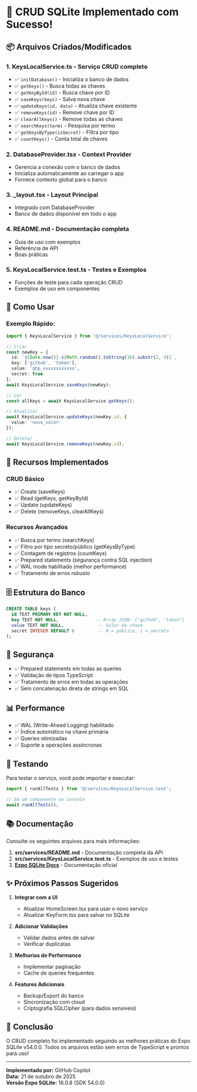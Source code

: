 # 🎉 CRUD SQLite Implementado com Sucesso!

## 📦 Arquivos Criados/Modificados

### 1. **KeysLocalService.ts** - Serviço CRUD completo
- ✅ `initDatabase()` - Inicializa o banco de dados
- ✅ `getKeys()` - Busca todas as chaves
- ✅ `getKeyById(id)` - Busca chave por ID
- ✅ `saveKeys(keys)` - Salva nova chave
- ✅ `updateKeys(id, data)` - Atualiza chave existente
- ✅ `removeKeys(id)` - Remove chave por ID
- ✅ `clearAllKeys()` - Remove todas as chaves
- ✅ `searchKeys(term)` - Pesquisa por termo
- ✅ `getKeysByType(isSecret)` - Filtra por tipo
- ✅ `countKeys()` - Conta total de chaves

### 2. **DatabaseProvider.tsx** - Context Provider
- Gerencia a conexão com o banco de dados
- Inicializa automaticamente ao carregar o app
- Fornece contexto global para o banco

### 3. **_layout.tsx** - Layout Principal
- Integrado com DatabaseProvider
- Banco de dados disponível em todo o app

### 4. **README.md** - Documentação completa
- Guia de uso com exemplos
- Referência de API
- Boas práticas

### 5. **KeysLocalService.test.ts** - Testes e Exemplos
- Funções de teste para cada operação CRUD
- Exemplos de uso em componentes

## 🚀 Como Usar

### Exemplo Rápido:

```typescript
import { KeysLocalService } from '@/services/KeysLocalService';

// Criar
const newKey = {
  id: `${Date.now()}-${Math.random().toString(36).substr(2, 9)}`,
  key: ['github', 'token'],
  value: 'ghp_xxxxxxxxxxxx',
  secret: true
};
await KeysLocalService.saveKeys(newKey);

// Ler
const allKeys = await KeysLocalService.getKeys();

// Atualizar
await KeysLocalService.updateKeys(newKey.id, {
  value: 'novo_valor'
});

// Deletar
await KeysLocalService.removeKeys(newKey.id);
```

## 🎯 Recursos Implementados

### CRUD Básico
- ✅ Create (saveKeys)
- ✅ Read (getKeys, getKeyById)
- ✅ Update (updateKeys)
- ✅ Delete (removeKeys, clearAllKeys)

### Recursos Avançados
- ✅ Busca por termo (searchKeys)
- ✅ Filtro por tipo secreto/público (getKeysByType)
- ✅ Contagem de registros (countKeys)
- ✅ Prepared statements (segurança contra SQL injection)
- ✅ WAL mode habilitado (melhor performance)
- ✅ Tratamento de erros robusto

## 🗄️ Estrutura do Banco

```sql
CREATE TABLE keys (
  id TEXT PRIMARY KEY NOT NULL,
  key TEXT NOT NULL,              -- Array JSON: ["github", "token"]
  value TEXT NOT NULL,             -- Valor da chave
  secret INTEGER DEFAULT 0         -- 0 = público, 1 = secreto
);
```

## 🔐 Segurança

- ✅ Prepared statements em todas as queries
- ✅ Validação de tipos TypeScript
- ✅ Tratamento de erros em todas as operações
- ✅ Sem concatenação direta de strings em SQL

## 📊 Performance

- ✅ WAL (Write-Ahead Logging) habilitado
- ✅ Índice automático na chave primária
- ✅ Queries otimizadas
- ✅ Suporte a operações assíncronas

## 🧪 Testando

Para testar o serviço, você pode importar e executar:

```typescript
import { runAllTests } from '@/services/KeysLocalService.test';

// Em um componente ou console
await runAllTests();
```

## 📚 Documentação

Consulte os seguintes arquivos para mais informações:

1. **src/services/README.md** - Documentação completa da API
2. **src/services/KeysLocalService.test.ts** - Exemplos de uso e testes
3. **[Expo SQLite Docs](https://docs.expo.dev/versions/latest/sdk/sqlite/)** - Documentação oficial

## ✨ Próximos Passos Sugeridos

1. **Integrar com a UI**
   - Atualizar HomeScreen.tsx para usar o novo serviço
   - Atualizar KeyForm.tsx para salvar no SQLite

2. **Adicionar Validações**
   - Validar dados antes de salvar
   - Verificar duplicatas

3. **Melhorias de Performance**
   - Implementar paginação
   - Cache de queries frequentes

4. **Features Adicionais**
   - Backup/Export do banco
   - Sincronização com cloud
   - Criptografia SQLCipher (para dados sensíveis)

## 🎊 Conclusão

O CRUD completo foi implementado seguindo as melhores práticas do Expo SQLite v54.0.0. Todos os arquivos estão sem erros de TypeScript e prontos para uso!

---

**Implementado por:** GitHub Copilot  
**Data:** 21 de outubro de 2025  
**Versão Expo SQLite:** 16.0.8 (SDK 54.0.0)
